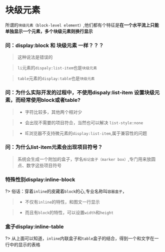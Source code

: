 # 块级元素

所谓的`块级元素（block-level element）`,他们都有个特征是**在一个水平流上只能单独显示一个元素，多个块级元素则换行显示**

### 问：display:block 和 块级元素 一样？？？

> 这种说法是错误的

> `li`元素的`dispaly:list-item`也是`块级元素`

> `table`元素的`display:table`也是`块级元素`

<vuep template="#demo1" class="full-page"></vuep>
<script v-pre type="text/x-template" id="demo1">
<style>
  .con{
    padding:30px;
  }
  .con .cell{
    width:50%;float:left;padding:0 20px;
  }
  .clear{
    border:10px solid #b4a078;
  }
  .clear img{
    width:100%;
    float:left;
  }
  .clear2:after,.con:after{
    clear:both;
    content:"";
    display: table;// block
  }
</style>
<template>
  <div class="con">
    <div class="cell">
      <span>正常内部float的效果</span>
      <div class="clear">
        <img src="http://img.hb.aicdn.com/a06a559b578bdfb4611dce9b654e15b8d4ee7e6b41e4a-3IJwoF_fw658" />
      </div>
    </div>
    <div class="cell">
      <span>清楚float的效果</span>
      <div class="clear clear2">
        <img src="http://img.hb.aicdn.com/a06a559b578bdfb4611dce9b654e15b8d4ee7e6b41e4a-3IJwoF_fw658" />
      </div>
    </div>
  </div>
</template>
<script></script>
</script>

### 问：为什么实际开发的过程中，不使用dispaly:list-item 设置块级元素，而经常使用block或者table?

> - 字符比较多，其他两个相对少

> - 会出现不需要的项目符合，当然也可以解决 `list-style:none`

> - IE浏览器不支持微元素的`display:list-item`,属于兼容性的问题

### 问：为什么**list-item**元素会出现项目符号？

> 系统会生成一个附加的盒子，学名`标记盒子（marker box）`,专门用来放圆点、数字这些项目符号

### 特殊性别display:inline-block

?> 俗话：穿着`inline`的皮藏着`block`的心,专业名称叫`容器盒子`，

> - 不仅有`inline`的特性，和图文一行显示

> - 而且有`block`的特性，可以设置`width`和`height`


### 盒子display:inline-table

?> 从上面可以知道，`inline`内联盒子和`table`盒子的结合，得到一个和文字在一行中的显示的表格

<vuep template="#demo2"></vuep>
<script v-pre type="text/x-template" id="demo2">
<style>
  .con{
    padding:30px;
  }
  .con .inline-table{
    display:inline-table;
    width:130px;
    background-color:#b4a078;
    text-align:center;
    margin-bottom:10px;
  }
</style>
<template>
  <div class="con">
    <div class="inline-table">
      第一列
    </div>
    <div class="inline-table">
      第二列
    </div>
    <div class="inline-table">
      第三列
    </div>
    <div class="inline-table">
      第一列
    </div>
    <div class="inline-table">
      第二列
    </div>
    <div class="inline-table">
      第三列
    </div>
  </div>
</template>
<script></script>
</script>